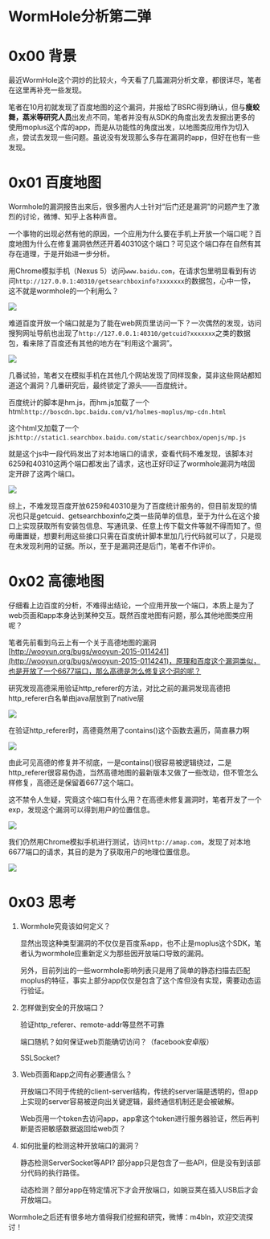 # WormHole分析第二弹

0x00 背景
=====

最近WormHole这个洞炒的比较火，今天看了几篇漏洞分析文章，都很详尽，笔者在这里再补充一些发现。

笔者在10月初就发现了百度地图的这个漏洞，并报给了BSRC得到确认，但与**瘦蛟舞，蒸米等研究人员**出发点不同，笔者并没有从SDK的角度出发去发掘出更多的使用moplus这个库的app，而是从功能性的角度出发，以地图类应用作为切入点，尝试去发现一些问题。虽说没有发现那么多存在漏洞的app，但好在也有一些发现。

0x01 百度地图
=====

Wormhole的漏洞报告出来后，很多圈内人士针对“后门还是漏洞”的问题产生了激烈的讨论，微博、知乎上各种声音。

一个事物的出现必然有他的原因，一个应用为什么要在手机上开放一个端口呢？百度地图为什么在修复漏洞依然还开着40310这个端口？可见这个端口存在自然有其存在道理，于是开始进一步分析。

用Chrome模拟手机（Nexus 5）访问`www.baidu.com`，在请求包里明显看到有访问`http://127.0.0.1:40310/getsearchboxinfo?xxxxxxx`的数据包，心中一惊，这不就是wormhole的一个利用么？

![](http://drops.javaweb.org/uploads/images/6610c2cc0db90cc790cf816fe0c9c90a153e952a.jpg)

难道百度开放一个端口就是为了能在web网页里访问一下？一次偶然的发现，访问搜狗网址导航也出现了`http://127.0.0.1:40310/getcuid?xxxxxxx`之类的数据包，看来除了百度还有其他的地方在“利用这个漏洞”。

![](http://drops.javaweb.org/uploads/images/a54b7d1f5c68a331b15fe2e83cdbfe81fddc716e.jpg)

几番试验，笔者又在模拟手机在其他几个网站发现了同样现象，莫非这些网站都知道这个漏洞？几番研究后，最终锁定了源头——百度统计。

百度统计的脚本是hm.js，而hm.js加载了一个html:`http://boscdn.bpc.baidu.com/v1/holmes-moplus/mp-cdn.html`

这个html又加载了一个js:`http://static1.searchbox.baidu.com/static/searchbox/openjs/mp.js`

就是这个js中一段代码发出了对本地端口的请求，查看代码不难发现，该脚本对6259和40310这两个端口都发出了请求，这也正好印证了wormhole漏洞为啥固定开辟了这两个端口。

![](http://drops.javaweb.org/uploads/images/8325376c47d7cff9238658a1c66a68cac00db314.jpg)

综上，不难发现百度开放6259和40310是为了百度统计服务的，但目前发现的情况也只是getcuid、getsearchboxinfo之类一些简单的信息，至于为什么在这个接口上实现获取所有安装包信息、写通讯录、任意上传下载文件等就不得而知了。但毋庸置疑，想要利用这些接口只需在百度统计脚本里加几行代码就可以了，只是现在未发现利用的证据。所以，至于是漏洞还是后门，笔者不作评价。

0x02 高德地图
=====

仔细看上边百度的分析，不难得出结论，一个应用开放一个端口，本质上是为了web页面和app本身达到某种交互。既然百度地图有问题，那么其他地图类应用呢？

笔者先前看到乌云上有一个关于高德地图的漏洞[http://wooyun.org/bugs/wooyun-2015-0114241](http://wooyun.org/bugs/wooyun-2015-0114241)，原理和百度这个漏洞类似，也是开放了一个6677端口，那么高德是怎么修复这个洞的呢？

研究发现高德采用验证http_referer的方法，对比之前的漏洞发现高德把http_referer白名单由java层放到了native层

![](http://drops.javaweb.org/uploads/images/d13702c612ecdc49daa6e3934918601f94ab4d85.jpg)

在验证http_referer时，高德竟然用了contains()这个函数去遍历，简直暴力啊

![](http://drops.javaweb.org/uploads/images/1d7802919da424090b6d3b5dc6aebbc7627d5375.jpg)

由此可见高德的修复并不彻底，一是contains()很容易被逻辑绕过，二是http_referer很容易伪造，当然高德地图的最新版本又做了一些改动，但不管怎么样修复，高德还是保留着6677这个端口。

这不禁令人生疑，究竟这个端口有什么用？在高德未修复漏洞时，笔者开发了一个exp，发现这个漏洞可以得到用户的位置信息。

![](http://drops.javaweb.org/uploads/images/4ef4f2ff176868b2541df3eda32d058fc5743a4e.jpg)

我们仍然用Chrome模拟手机进行测试，访问`http://amap.com`，发现了对本地6677端口的请求，其目的是为了获取用户的地理位置信息。

![](http://drops.javaweb.org/uploads/images/be93839f0e52d4183e258b155c0a4b62309faf8d.jpg)

0x03 思考
=====

1.  Wormhole究竟该如何定义？
    
    显然出现这种类型漏洞的不仅仅是百度系app，也不止是moplus这个SDK，笔者认为wormhole应重新定义为那些因开放端口导致的漏洞。
    
    另外，目前列出的一些wormhole影响列表只是用了简单的静态扫描去匹配moplus的特征，事实上部分app仅仅是包含了这个库但没有实现，需要动态运行验证。
    
2.  怎样做到安全的开放端口？
    
    验证http_referer、remote-addr等显然不可靠
    
    端口随机？如何保证web页能确切访问？（facebook安卓版）
    
    SSLSocket?
    
3.  Web页面和app之间有必要通信么？
    
    开放端口不同于传统的client-server结构，传统的server端是透明的，但app上实现的server容易被逆向出关键逻辑，最终通信机制还是会被破解。
    
    Web页用一个token去访问app，app拿这个token进行服务器验证，然后再判断是否把敏感数据返回给web页？
    
4.  如何批量的检测这种开放端口的漏洞？
    
    静态检测ServerSocket等API? 部分app只是包含了一些API，但是没有到该部分代码的执行路径。
    
    动态检测？部分app在特定情况下才会开放端口，如豌豆荚在插入USB后才会开放端口。
    

Wormhole之后还有很多地方值得我们挖掘和研究，微博：m4bln，欢迎交流探讨！